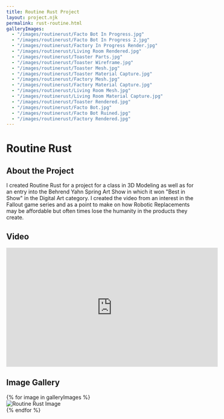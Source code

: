 ```yaml
---
title: Routine Rust Project
layout: project.njk
permalink: rust-routine.html
galleryImages:
  - "/images/routinerust/Facto Bot In Progress.jpg"
  - "/images/routinerust/Facto Bot In Progress 2.jpg"
  - "/images/routinerust/Factory In Progress Render.jpg"
  - "/images/routinerust/Living Room Rendered.jpg"
  - "/images/routinerust/Toaster Parts.jpg"
  - "/images/routinerust/Toaster Wireframe.jpg"
  - "/images/routinerust/Toaster Mesh.jpg"
  - "/images/routinerust/Toaster Material Capture.jpg"
  - "/images/routinerust/Factory Mesh.jpg"
  - "/images/routinerust/Factory Material Capture.jpg"
  - "/images/routinerust/Living Room Mesh.jpg"
  - "/images/routinerust/Living Room Material Capture.jpg"
  - "/images/routinerust/Toaster Rendered.jpg"
  - "/images/routinerust/Facto Bot.jpg"
  - "/images/routinerust/Facto Bot Ruined.jpg"
  - "/images/routinerust/Factory Rendered.jpg"
---
```


# Routine Rust

## About the Project
I created Routine Rust for a project for a class in 3D Modeling as well as for an entry into the Behrend Yahn Spring Art Show in which it won "Best in Show" in the Digital Art category. I created the video from an interest in the Fallout game series and as a point to make on how Robotic Replacements may be affordable but often times lose the humanity in the products they create.


## Video

<div class="video-container">
  <iframe width="560" height="315" src="https://www.youtube.com/embed/IBrJg1t4MA0" frameborder="0" allowfullscreen></iframe>
</div>

## Image Gallery

<div class="gallery">
  {% for image in galleryImages %}
  <div class="gallery-item">
    <img src="{{ image }}" alt="Routine Rust Image">
  </div>
  {% endfor %}
</div>

